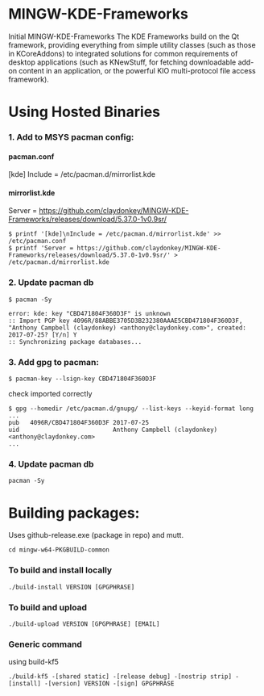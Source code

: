 # MINGW-KDE-Frameworks
Initial MINGW-KDE-Frameworks
The KDE Frameworks build on the Qt framework, providing everything from simple utility classes (such as those in KCoreAddons) to integrated solutions for common requirements of desktop applications (such as KNewStuff, for fetching downloadable add-on content in an application, or the powerful KIO multi-protocol file access framework).


# Using Hosted Binaries
### 1. Add to MSYS pacman config:

#### pacman.conf
[kde] Include = /etc/pacman.d/mirrorlist.kde

#### mirrorlist.kde
Server = https://github.com/claydonkey/MINGW-KDE-Frameworks/releases/download/5.37.0-1v0.9sr/

```
$ printf '[kde]\nInclude = /etc/pacman.d/mirrorlist.kde' >> /etc/pacman.conf
$ printf 'Server = https://github.com/claydonkey/MINGW-KDE-Frameworks/releases/download/5.37.0-1v0.9sr/' > /etc/pacman.d/mirrorlist.kde 
```
### 2. Update pacman db

```
$ pacman -Sy

error: kde: key "CBD471804F360D3F" is unknown
:: Import PGP key 4096R/88ABBE3705D3B232380AAAE5CBD471804F360D3F, "Anthony Campbell (claydonkey) <anthony@claydonkey.com>", created:      2017-07-25? [Y/n] Y
:: Synchronizing package databases...
```

### 3. Add gpg to pacman:
```
$ pacman-key --lsign-key CBD471804F360D3F
```
check imported correctly
```
$ gpg --homedir /etc/pacman.d/gnupg/ --list-keys --keyid-format long
...
pub   4096R/CBD471804F360D3F 2017-07-25
uid                          Anthony Campbell (claydonkey) <anthony@claydonkey.com>
...
```

### 4. Update pacman db
```
pacman -Sy
```


# Building packages:

Uses github-release.exe (package in repo) and mutt.

```
cd mingw-w64-PKGBUILD-common
```
### To build and install locally
```
./build-install VERSION [GPGPHRASE]
```
### To build and upload
```
./build-upload VERSION [GPGPHRASE] [EMAIL]
```
### Generic command
using build-kf5
```
./build-kf5 -[shared static] -[release debug] -[nostrip strip] -[install] -[version] VERSION -[sign] GPGPHRASE 

```


